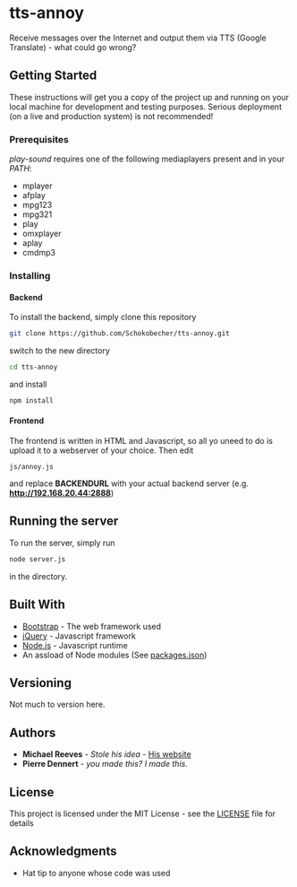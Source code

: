 # tts-annoy

Receive messages over the Internet and output them via TTS (Google Translate) - what could go wrong?

## Getting Started

These instructions will get you a copy of the project up and running on your local machine for development and testing purposes. Serious deployment (on a live and production system) is not recommended!

### Prerequisites

*play-sound* requires one of the following mediaplayers present and in your *PATH*:

* mplayer
* afplay
* mpg123
* mpg321
* play
* omxplayer
* aplay
* cmdmp3


### Installing

#### Backend

To install the backend, simply clone this repository

```sh
git clone https://github.com/Schokobecher/tts-annoy.git
```
switch to the new directory
```sh
cd tts-annoy
```
and install 
```sh
npm install
```

#### Frontend

The frontend is written in HTML and Javascript, so all yo uneed to do is upload it to a webserver of your choice.
Then edit

```
js/annoy.js
```

and replace **BACKENDURL** with your actual backend server (e.g. **http://192.168.20.44:2888**) 

## Running the server

To run the server, simply run
```sh
node server.js
```
in the directory.



## Built With

* [Bootstrap](http://getbootstrap.com/) - The web framework used
* [jQuery](https://jquery.com/) - Javascript framework
* [Node.js](https://nodejs.org) - Javascript runtime
* An assload of Node modules (See [packages.json](https://github.com/Schokobecher/tts-annoy/blob/master/Backend/package.json))



## Versioning

Not much to version here.

## Authors

* **Michael Reeves** - *Stole his idea* - [His website](https://michaelreeves.us/)
* **Pierre Dennert** - *you made this? I made this.*


## License

This project is licensed under the MIT License - see the [LICENSE](LICENSE) file for details

## Acknowledgments

* Hat tip to anyone whose code was used
